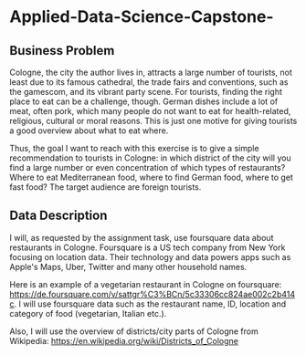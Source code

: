 # Applied-Data-Science-Capstone-

## Business Problem
Cologne, the city the author lives in, attracts a large number of tourists, not least due to its famous cathedral, the trade fairs and conventions, such as the gamescom, and its vibrant party scene. 
For tourists, finding the right place to eat can be a challenge, though. German dishes include a lot of meat, often pork, which many people do not want to eat for health-related, religious, cultural or moral reasons. This is just one motive for giving tourists a good overview about what to eat where.

Thus, the goal I want to reach with this exercise is to give a simple recommendation to tourists in Cologne: in which district of the city will you find a large number or even concentration of which types of restaurants? Where to eat Mediterranean food, where to find German food, where to get fast food? The target audience are foreign tourists.


## Data Description
I will, as requested by the assignment task, use foursquare data about restaurants in Cologne. Foursquare is a US tech company from New York focusing on location data. Their technology and data powers apps such as Apple's Maps, Uber, Twitter and many other household names. 

Here is an example of a vegetarian restaurant in Cologne on foursquare: https://de.foursquare.com/v/sattgr%C3%BCn/5c33306cc824ae002c2b414c. I will use foursquare data such as the restaurant name, ID, location and category of food (vegetarian, Italian etc.).

Also, I will use the overview of districts/city parts of Cologne from Wikipedia: https://en.wikipedia.org/wiki/Districts_of_Cologne
